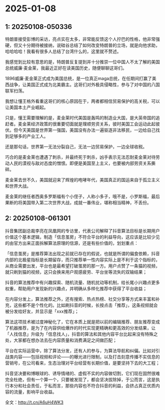 # 2025-01-08

## 1: 20250108-050336

特朗普接受彭博的采访，亮点实在太多，非常能反馈这个人拧巴的性格，他非常强硬，但又十分期待被接纳，说硅谷总结了如何改变特朗普的立场，就是向他求助，哈哈哈哈！我看有很多人总结了台湾什么的，这里就不赘述。

我感觉到比较有意思的是，特朗普反复提到并十分推崇一位中国人不太了解的美国总统威廉·麦金莱，我最近正好在读美国历史，随便聊聊这哥们。

1896威廉·麦金莱正式成为美国总统，是一位真正maga总统，在任期间打赢了美西战争，让美国正式成为北美霸主。这哥们对外极具侵略性，参与了对中国的八国联军扫荡。

我想让懂王格外看重这哥们的核心原因在于，两者都相信贸易保护的高关税，可以让美国本土产业崛起。

只是，懂王需要理解的是，麦金莱时代美国是轰鸣的制造业大国，是大英帝国的追赶者。麦金莱经济政策的很重要切面就是理顺劳资关系，彼时美国工会运动此起彼伏。但今天美国是世界第一强国，美国没有办法一遍驱逐非法移民，一边给自己找到足够多的产业工人。

还是那句话，世界第一无法分裂自己，无法一边贸易保护，一边全球收税。

巧合的是麦金莱也遭遇了刺杀，并最终死于刺杀，凶手表示无法忍耐麦金莱对待劳动人民的漠视与敌对态度的憎恨。即便是美国至上主义，也要被内部劳资关系撕碎。

麦金莱去世不久，美国就迎来了辉煌的咆哮年代，美国真正的国运来自于孤立主义和世界大战。

麦金莱的继任者西奥多罗斯福有个小侄子，人称小多子，哦不是，小罗斯福，最后果断的将美国带入第二次世界大战，成就一番伟业，堪称相当精神，不丢份。

## 2: 20250108-061301

抖音集团副总裁李亮在凤凰网的专访里，代表公司解释了抖音算法目标是长期用户价值这个基本逻辑，制造「信息茧房」不符合平台的利益导向，这应该是比较少见的由官方出来正面拆解算法原理的信源，还是有些价值的，划划重点：

「信息茧房」是推荐算法出现之前就已存在的假说，也就是所谓的偏食依赖，抖音内部的北极星指标是长期留存，而只推荐单一性内容实际上是不利于这个指标的，从商业需要出发，平台也是最希望打破茧房的那一方。用户点赞了一条猫的视频，就只刷到猫的视频，这只会换来用户观感疲劳、平台坐等流失的双输结果；

抖音的算法推荐中有兴趣探索、随机流量、随机扰动等机制，给长尾小兴趣点更多权重，帮助用户发现新的兴趣点，并明确从多样化推荐中获得了平台收益；

在内容分发上，算法推荐之外，还有搜索、热点热榜、社交分享等方式来丰富和补充，这些都不是个性化的。比如刷抖音的时候，长按点击「推荐」，这条视频就会被分发给好友，并显示是「xxx推荐」；

算法这项技术被过度神秘化了，它在本质上就是把以前的编辑推荐、朋友推荐变成了机器推荐，是为了在内容供给爆炸的时代实现更精确和更高效的分发结果，让「人找信息」升级为「信息找人」，抖音的算法和其他内容平台比起来没有特殊之处，大家都在想办法去在内容质量和消费满足之间做匹配；

平台在实际运营中，除了算法分发，还有人的参与，为算法导航和纠偏。比如对引战类内容——包括视频和评论——的曝光进行限制，以及打击刻意传播不实信息的营销号，在公司看来，生态治理对平台经营有长期价值，是要坚持下去的大工程；

抖音坚决要和博眼球的、诱导情绪的、虚假不实的内容做切割，它们现在固然很难完全杜绝，但有一个算一个，只要被发现了，都会坚决拔除掉，于公而言，这是执行本分和社会责任，于私而言，那些内容也不符合抖音的利益，会挤占真正优质内容的流量，影响平台收益。 

全文：http://t.cn/A6uH4WK3

